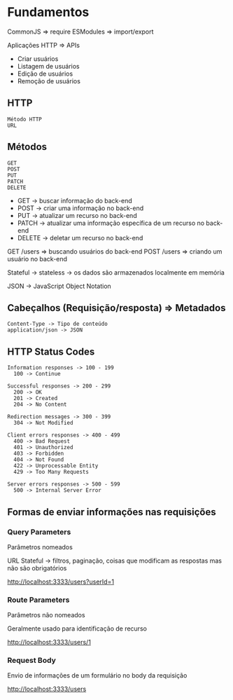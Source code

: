 # Fundamentos

CommonJS => require
ESModules => import/export

Aplicações HTTP => APIs

- Criar usuários
- Listagem de usuários
- Edição de usuários
- Remoção de usuários

## HTTP

    Método HTTP
    URL

## Métodos

    GET
    POST
    PUT
    PATCH
    DELETE

- GET -> buscar informação do back-end
- POST -> criar uma informação no back-end
- PUT -> atualizar um recurso no back-end
- PATCH -> atualizar uma informação específica de um recurso no back-end
- DELETE -> deletar um recurso no back-end

GET /users => buscando usuários do back-end
POST /users => criando um usuário no back-end

Stateful -> stateless -> os dados são armazenados localmente em memória

JSON -> JavaScript Object Notation

## Cabeçalhos (Requisição/resposta) => Metadados

    Content-Type -> Tipo de conteúdo
    application/json -> JSON

## HTTP Status Codes

    Information responses -> 100 - 199
      100 -> Continue

    Successful responses -> 200 - 299
      200 -> OK
      201 -> Created
      204 -> No Content

    Redirection messages -> 300 - 399
      304 -> Not Modified

    Client errors responses -> 400 - 499
      400 -> Bad Request
      401 -> Unauthorized
      403 -> Forbidden
      404 -> Not Found
      422 -> Unprocessable Entity
      429 -> Too Many Requests

    Server errors responses -> 500 - 599
      500 -> Internal Server Error

## Formas de enviar informações nas requisições

### Query Parameters

Parâmetros nomeados

URL Stateful -> filtros, paginação, coisas que modificam as respostas mas não são obrigatórios

<http://localhost:3333/users?userId=1>

### Route Parameters

Parâmetros não nomeados

Geralmente usado para identificação de recurso

<http://localhost:3333/users/1>

### Request Body

Envio de informações de um formulário no body da requisição

<http://localhost:3333/users>
